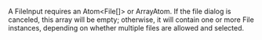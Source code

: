 A FileInput requires an Atom<File[]> or ArrayAtom<File>. If the file dialog is canceled, this array will be empty; otherwise, it will contain one or more File instances, depending on whether multiple files are allowed and selected.